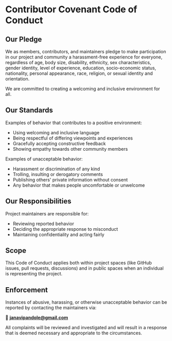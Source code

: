 # Contributor Covenant Code of Conduct

## Our Pledge

We as members, contributors, and maintainers pledge to make participation in our project and community a harassment-free experience for everyone, regardless of age, body size, disability, ethnicity, sex characteristics, gender identity, level of experience, education, socio-economic status, nationality, personal appearance, race, religion, or sexual identity and orientation.

We are committed to creating a welcoming and inclusive environment for all.

## Our Standards

Examples of behavior that contributes to a positive environment:

- Using welcoming and inclusive language  
- Being respectful of differing viewpoints and experiences  
- Gracefully accepting constructive feedback  
- Showing empathy towards other community members

Examples of unacceptable behavior:

- Harassment or discrimination of any kind  
- Trolling, insulting or derogatory comments  
- Publishing others' private information without consent  
- Any behavior that makes people uncomfortable or unwelcome

## Our Responsibilities

Project maintainers are responsible for:

- Reviewing reported behavior  
- Deciding the appropriate response to misconduct  
- Maintaining confidentiality and acting fairly

## Scope

This Code of Conduct applies both within project spaces (like GitHub issues, pull requests, discussions) and in public spaces when an individual is representing the project.

## Enforcement

Instances of abusive, harassing, or otherwise unacceptable behavior can be reported by contacting the maintainers via:

📧 **janavipandole@gmail.com**

All complaints will be reviewed and investigated and will result in a response that is deemed necessary and appropriate to the circumstances.


